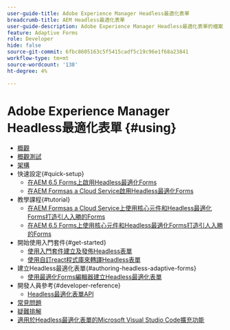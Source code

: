 ```yaml
---
user-guide-title: Adobe Experience Manager Headless最適化表單
breadcrumb-title: AEM Headless最適化表單
user-guide-description: Adobe Experience Manager Headless最適化表單的檔案
feature: Adaptive Forms
role: Developer
hide: false
source-git-commit: 6fbc8605163c5f5415cadf5c19c96e1f68a23841
workflow-type: tm+mt
source-wordcount: '138'
ht-degree: 4%

---
```



# Adobe Experience Manager Headless最適化表單 {#using}

+ [概觀](overview.md)
+ [概觀測試](overview-testing.md)
+ [架構](architecture.md)
+ 快速設定{#quick-setup}
   + [在AEM 6.5 Forms上啟用Headless最適化Forms](enable-headless-adaptive-forms-and-core-components.md)
   + [在AEM Formsas a Cloud Service啟用Headless最適化Forms](enable-headless-adaptive-forms-and-core-components-on-forms-cloud-service.md)
+ 教學課程{#tutorial}
   + [在AEM Formsas a Cloud Service上使用核心元件和Headless最適化Forms打造引人入勝的Forms](build-engaging-forms-using-core-components-and-headless-adaptive-forms-aem-forms-cloud-service.md)
   + [在AEM 6.5 Forms上使用核心元件和Headless最適化Forms打造引人入勝的Forms](build-engaging-forms-using-core-components-and-headless-adaptive-forms-on-aem-65-forms.md)
+ 開始使用入門套件{#get-started}
   + [使用入門套件建立及發佈Headless表單](create-and-publish-a-headless-form.md)
   + [使用自訂react程式庫來轉譯Headless表單](use-google-material-ui-react-components-to-render-a-headless-form.md)
+ 建立Headless最適化表單{#authoring-headless-adaptive-forms}
   + [使用最適化Forms編輯器建立Headless最適化表單](create-a-headless-adaptive-form.md)
+ 開發人員參考{#developer-reference}
   + [Headless最適化表單API](https://opensource.adobe.com/aem-forms-af-runtime/api/)
+ [常見問題](faq.md)
+ [疑難排解](troubleshooting.md)
+ [適用於Headless最適化表單的Microsoft Visual Studio Code擴充功能](visual-studio-code-extension-for-headless-adaptive-forms.md)



<!--

Articles must be added to this TOC file in order to render.

Use this list format to specify links to articles and section headings that expand and collapse in the left rail of the user guide.

An article link CANNOT be used as a section heading.
-->
